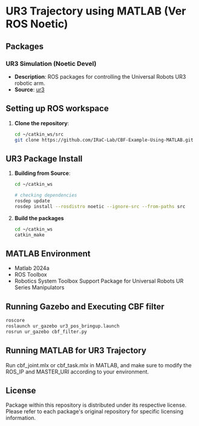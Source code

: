# UR3 Trajectory using MATLAB (Ver ROS Noetic)

## Packages

### UR3 Simulation (Noetic Devel)
- **Description**: ROS packages for controlling the Universal Robots UR3 robotic arm.
- **Source**: [ur3](https://github.com/ros-industrial/universal_robot/tree/noetic-devel)

## Setting up ROS workspace

1. **Clone the repository**:

    ```bash
    cd ~/catkin_ws/src
    git clone https://github.com/IRaC-Lab/CBF-Example-Using-MATLAB.git
    ```

## UR3 Package Install

1. **Building from Source**:

    ```bash
    cd ~/catkin_ws
    
    # checking dependencies
    rosdep update
    rosdep install --rosdistro noetic --ignore-src --from-paths src
    ```

2. **Build the packages**

    ```bash
    cd ~/catkin_ws
    catkin_make
    ```
    
## MATLAB Environment

- Matlab 2024a
- ROS Toolbox
- Robotics System Toolbox Support Package for Universal Robots UR Series Manipulators

## Running Gazebo and Executing CBF filter

```bash
roscore
roslaunch ur_gazebo ur3_pos_bringup.launch
rosrun ur_gazebo cbf_filter.py
```


## Running MATLAB for UR3 Trajectory

Run cbf_joint.mlx or cbf_task.mlx in MATLAB, and make sure to modify the ROS_IP and MASTER_URI according to your environment.

## License

Package within this repository is distributed under its respective license. Please refer to each package's original repository for specific licensing information.
